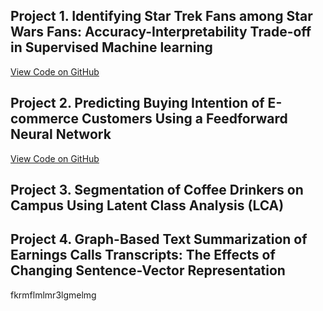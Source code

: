 ## Project 1. Identifying Star Trek Fans among Star Wars Fans: Accuracy-Interpretability Trade-off in Supervised Machine learning

[View Code on GitHub](https://github.com/aigerim1997/my-portfolio/tree/master/accuracy-interpretability-tradeoff)


## Project 2. Predicting Buying Intention of E-commerce Customers Using a Feedforward Neural Network
[View Code on GitHub](https://github.com/aigerim1997/my-portfolio/tree/master/fnn)


## Project 3. Segmentation of Coffee Drinkers on Campus Using Latent Class Analysis (LCA)


## Project 4. Graph-Based Text Summarization of Earnings Calls Transcripts: The Effects of Changing Sentence-Vector Representation

fkrmflmlmr3lgmelmg
